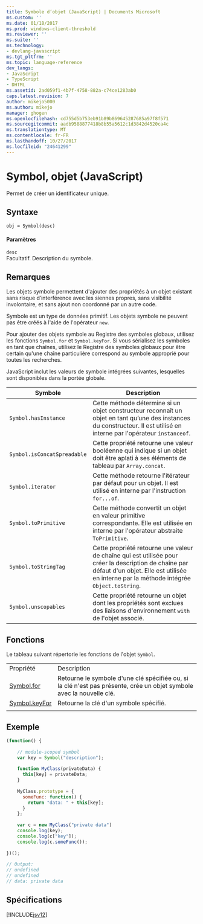 ```yaml
---
title: Symbole d’objet (JavaScript) | Documents Microsoft
ms.custom: ''
ms.date: 01/18/2017
ms.prod: windows-client-threshold
ms.reviewer: ''
ms.suite: ''
ms.technology:
- devlang-javascript
ms.tgt_pltfrm: ''
ms.topic: language-reference
dev_langs:
- JavaScript
- TypeScript
- DHTML
ms.assetid: 2ad059f1-4b7f-4758-882a-c74ce1283ab0
caps.latest.revision: 7
author: mikejo5000
ms.author: mikejo
manager: ghogen
ms.openlocfilehash: cd755d5b753eb91b89b869645287685a97f8f571
ms.sourcegitcommit: aadb9588877418b8b55a5612c1d3842d4520ca4c
ms.translationtype: MT
ms.contentlocale: fr-FR
ms.lasthandoff: 10/27/2017
ms.locfileid: "24641299"
---
```

# <a name="symbol-object-javascript"></a>Symbol, objet (JavaScript)
Permet de créer un identificateur unique.  
  
## <a name="syntax"></a>Syntaxe  
  
```  
obj = Symbol(desc)  
```  
  
#### <a name="parameters"></a>Paramètres  
 `desc`  
 Facultatif. Description du symbole.  
  
## <a name="remarks"></a>Remarques  
 Les objets symbole permettent d'ajouter des propriétés à un objet existant sans risque d’interférence avec les siennes propres, sans visibilité involontaire, et sans ajout non coordonné par un autre code.  
  
 Symbole est un type de données primitif. Les objets symbole ne peuvent pas être créés à l'aide de l'opérateur `new`.  
  
 Pour ajouter des objets symbole au Registre des symboles globaux, utilisez les fonctions `Symbol.for` et `Symbol.keyFor`. Si vous sérialisez les symboles en tant que chaînes, utilisez le Registre des symboles globaux pour être certain qu'une chaîne particulière correspond au symbole approprié pour toutes les recherches.  
  
 JavaScript inclut les valeurs de symbole intégrées suivantes, lesquelles sont disponibles dans la portée globale.  
  
|Symbole|Description|  
|------------|-----------------|  
|`Symbol.hasInstance`|Cette méthode détermine si un objet constructeur reconnaît un objet en tant qu’une des instances du constructeur. Il est utilisé en interne par l'opérateur `instanceof`.|  
|`Symbol.isConcatSpreadable`|Cette propriété retourne une valeur booléenne qui indique si un objet doit être aplati à ses éléments de tableau par `Array.concat`.|  
|`Symbol.iterator`|Cette méthode retourne l'itérateur par défaut pour un objet. Il est utilisé en interne par l'instruction `for...of`.|  
|`Symbol.toPrimitive`|Cette méthode convertit un objet en valeur primitive correspondante. Elle est utilisée en interne par l'opérateur abstraite `ToPrimitive`.|  
|`Symbol.toStringTag`|Cette propriété retourne une valeur de chaîne qui est utilisée pour créer la description de chaîne par défaut d'un objet. Elle est utilisée en interne par la méthode intégrée `Object.toString`.|  
|`Symbol.unscopables`|Cette propriété retourne un objet dont les propriétés sont exclues des liaisons d'environnement `with` de l'objet associé.|  
  
## <a name="functions"></a>Fonctions  
 Le tableau suivant répertorie les fonctions de l'objet `Symbol`.  
  
|||  
|-|-|  
|Propriété|Description|  
|[Symbol.for](../../javascript/reference/symbol-for-function-javascript.md)|Retourne le symbole d'une clé spécifiée ou, si la clé n'est pas présente, crée un objet symbole avec la nouvelle clé.|  
|[Symbol.keyFor](../../javascript/reference/symbol-keyfor-function-javascript.md)|Retourne la clé d'un symbole spécifié.|  
|||  
  
## <a name="example"></a>Exemple  
  
```JavaScript  
(function() {  
  
    // module-scoped symbol  
    var key = Symbol("description");  
  
    function MyClass(privateData) {  
      this[key] = privateData;  
    }  
  
    MyClass.prototype = {  
      someFunc: function() {  
        return "data: " + this[key];  
      }  
    };  
  
    var c = new MyClass("private data")  
    console.log(key);  
    console.log(c["key"]);  
    console.log(c.someFunc());  
  
})();  
  
// Output:  
// undefined  
// undefined  
// data: private data  
```  
  
## <a name="requirements"></a>Spécifications  
 [!INCLUDE[jsv12](../../javascript/reference/includes/jsv12-md.md)]